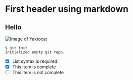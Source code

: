 # First header using markdown
## Hello
![Image of Yaktocat](https://octodex.github.com/images/yaktocat.png)
```
$ git init
Initialized empty git repo.
```
- [x] List syntax is required
- [x] This item is complete
- [ ] This item is not complete
